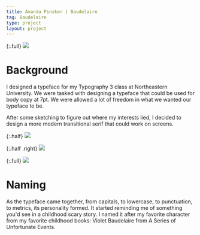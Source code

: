 ```yaml
---
title: Amanda Pinsker | Baudelaire
tag: Baudelaire
type: project
layout: project
---
```



{:.full}
![](/img/full/baudelaire1.png)

# Background
I designed a typeface for my Typography 3 class at Northeastern University. We were tasked with designing a typeface that could be used for body copy at 7pt. We were allowed a lot of freedom in what we wanted our typeface to be.

After some sketching to figure out where my interests lied, I decided to design a more modern transitional serif that could work on screens.

{:.half}
![](/img/full/baudelaire3.png)

{:.half .right}
![](/img/full/baudelaire2.png)

{:.full}
![](/img/full/baudelaire4.png)

# Naming
As the typeface came together, from capitals, to lowercase, to punctuation, to metrics, its personality formed. It started reminding me of something you'd see in a childhood scary story. I named it after my favorite character from my favorite childhood books: Violet Baudelaire from A Series of Unfortunate Events.
